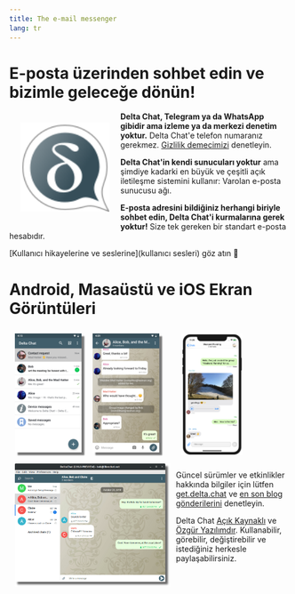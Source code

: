 ```yaml
---
title: The e-mail messenger
lang: tr
---
```


# E-posta üzerinden sohbet edin ve bizimle geleceğe dönün!

<img src="../assets/logos/delta-chat.svg" width="160" style="float: left; margin: 20px;" alt="The Delta Chat logo" />

**Delta Chat, Telegram ya da WhatsApp gibidir ama izleme ya da merkezi denetim yoktur.**
Delta Chat'e telefon numaranız gerekmez. [Gizlilik demecimizi](gdpr) denetleyin.

**Delta Chat'in kendi sunucuları yoktur** ama şimdiye kadarki en büyük ve çeşitli açık iletileşme 
sistemini kullanır: Varolan e-posta sunucusu ağı.

**E-posta adresini bildiğiniz herhangi biriyle sohbet edin, Delta Chat'i kurmalarına gerek yoktur!** 
Size tek gereken bir standart e-posta hesabıdır.

[Kullanıcı hikayelerine ve seslerine](kullanıcı sesleri) göz atın 📣


# Android, Masaüstü ve iOS Ekran Görüntüleri 

<img src="../assets/blog/screenshots/2019-12-17-delta-chat-google-play-release-chat-list-light.png" width="120" 
style="float: left; margin: 10px;display: block;box-shadow: 5px 5px 2px #777;" alt="A screenshot of Delta Chat on Android showing chat list" /> 
<img src="../assets/blog/screenshots/2019-12-17-delta-chat-google-play-release-group-light.png" width="120" 
style="float: left; margin: 10px;display: block;box-shadow: 5px 5px 2px #777;" alt="A screenshot of Delta Chat on Android showing a chat" /> 

<img src="../assets/blog/desktop-screenshot.png" width="280" style="float:left; margin: 10px" alt="A screenshot of Delta Chat on desktop" /> 

<img src="../assets/blog/screenshots/2020-01-09-delta-chat-iOS-weekend-group-chat.png" width="110" style="margin: 10px" alt="A screenshot of Delta Chat on IOS" /> 

Güncel sürümler ve etkinlikler hakkında bilgiler için
lütfen [get.delta.chat](https://get.delta.chat) ve [en son blog gönderilerini](blog) denetleyin. 

Delta Chat [Açık Kaynaklı](https://tr.wikipedia.org/wiki/A%C3%A7%C4%B1k_kaynak)
ve [Özgür Yazılımdır](https://tr.wikipedia.org/wiki/%C3%96zg%C3%BCr_yaz%C4%B1l%C4%B1m).  Kullanabilir,
görebilir, değiştirebilir ve istediğiniz herkesle paylaşabilirsiniz.
